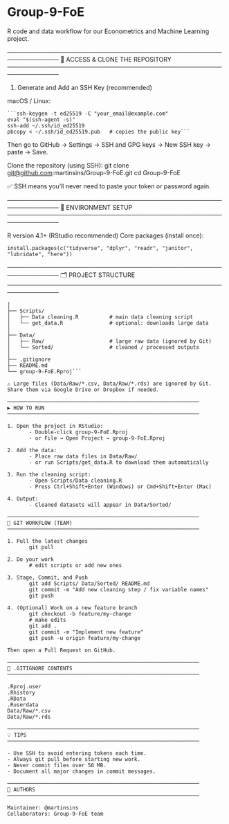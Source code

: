 # Group-9-FoE
R code and data workflow for our Econometrics and Machine Learning project.

──────────────────────────────────────────────────────────────
🔐 ACCESS & CLONE THE REPOSITORY
──────────────────────────────────────────────────────────────

1. Generate and Add an SSH Key (recommended)

macOS / Linux:

    ```ssh-keygen -t ed25519 -C "your_email@example.com"
    eval "$(ssh-agent -s)"
    ssh-add ~/.ssh/id_ed25519
    pbcopy < ~/.ssh/id_ed25519.pub   # copies the public key```


Then go to GitHub → Settings → SSH and GPG keys → New SSH key → paste → Save.

Clone the repository (using SSH):
    git clone git@github.com:martinsins/Group-9-FoE.git
    cd Group-9-FoE

✅ SSH means you’ll never need to paste your token or password again.

──────────────────────────────────────────────────────────────
🧰 ENVIRONMENT SETUP
──────────────────────────────────────────────────────────────

R version 4.1+ (RStudio recommended)
Core packages (install once):

    install.packages(c("tidyverse", "dplyr", "readr", "janitor", "lubridate", "here"))

──────────────────────────────────────────────────────────────
🗂 PROJECT STRUCTURE
──────────────────────────────────────────────────────────────

```Group-9-FoE/
│
├── Scripts/
│   ├── Data cleaning.R          # main data cleaning script
│   └── get_data.R               # optional: downloads large data
│
├── Data/
│   ├── Raw/                     # large raw data (ignored by Git)
│   └── Sorted/                  # cleaned / processed outputs
│
├── .gitignore
├── README.md
└── group-9-FoE.Rproj```

⚠️ Large files (Data/Raw/*.csv, Data/Raw/*.rds) are ignored by Git.
Share them via Google Drive or Dropbox if needed.

──────────────────────────────────────────────────────────────
▶️ HOW TO RUN
──────────────────────────────────────────────────────────────

1. Open the project in RStudio:
       - Double-click group-9-FoE.Rproj
       - or File → Open Project → group-9-FoE.Rproj

2. Add the data:
       - Place raw data files in Data/Raw/
       - or run Scripts/get_data.R to download them automatically

3. Run the cleaning script:
       - Open Scripts/Data cleaning.R
       - Press Ctrl+Shift+Enter (Windows) or Cmd+Shift+Enter (Mac)

4. Output:
       - Cleaned datasets will appear in Data/Sorted/

──────────────────────────────────────────────────────────────
🔄 GIT WORKFLOW (TEAM)
──────────────────────────────────────────────────────────────

1. Pull the latest changes
       git pull

2. Do your work
       # edit scripts or add new ones

3. Stage, Commit, and Push
       git add Scripts/ Data/Sorted/ README.md
       git commit -m "Add new cleaning step / fix variable names"
       git push

4. (Optional) Work on a new feature branch
       git checkout -b feature/my-change
       # make edits
       git add .
       git commit -m "Implement new feature"
       git push -u origin feature/my-change

Then open a Pull Request on GitHub.

──────────────────────────────────────────────────────────────
🧹 .GITIGNORE CONTENTS
──────────────────────────────────────────────────────────────

.Rproj.user
.Rhistory
.RData
.Ruserdata
Data/Raw/*.csv
Data/Raw/*.rds

──────────────────────────────────────────────────────────────
💡 TIPS
──────────────────────────────────────────────────────────────

- Use SSH to avoid entering tokens each time.
- Always git pull before starting new work.
- Never commit files over 50 MB.
- Document all major changes in commit messages.

──────────────────────────────────────────────────────────────
👥 AUTHORS
──────────────────────────────────────────────────────────────

Maintainer: @martinsins  
Collaborators: Group-9-FoE team

